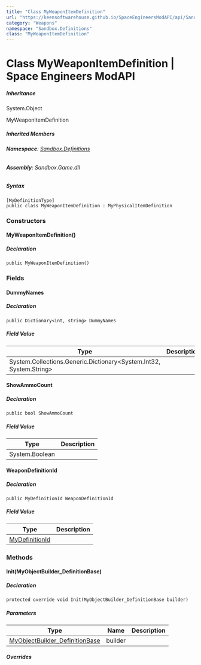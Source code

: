 ```yaml
---
title: "Class MyWeaponItemDefinition"
url: "https://keensoftwarehouse.github.io/SpaceEngineersModAPI/api/Sandbox.Definitions.MyWeaponItemDefinition.html"
category: "Weapons"
namespace: "Sandbox.Definitions"
class: "MyWeaponItemDefinition"
---
```


# Class MyWeaponItemDefinition | Space Engineers ModAPI

##### Inheritance

System.Object

MyWeaponItemDefinition

##### Inherited Members

###### **Namespace**: [Sandbox.Definitions](https://keensoftwarehouse.github.io/SpaceEngineersModAPI/api/Sandbox.Definitions.html)

###### **Assembly**: Sandbox.Game.dll

##### Syntax

```
[MyDefinitionType]
public class MyWeaponItemDefinition : MyPhysicalItemDefinition
```

### Constructors

#### MyWeaponItemDefinition()

##### Declaration

```
public MyWeaponItemDefinition()
```

### Fields

#### DummyNames

##### Declaration

```
public Dictionary<int, string> DummyNames
```

##### Field Value

| Type | Description |
| --- | --- |
| System.Collections.Generic.Dictionary<System.Int32, System.String\> |     |

#### ShowAmmoCount

##### Declaration

```
public bool ShowAmmoCount
```

##### Field Value

| Type | Description |
| --- | --- |
| System.Boolean |     |

#### WeaponDefinitionId

##### Declaration

```
public MyDefinitionId WeaponDefinitionId
```

##### Field Value

| Type | Description |
| --- | --- |
| [MyDefinitionId](https://keensoftwarehouse.github.io/SpaceEngineersModAPI/api/VRage.Game.MyDefinitionId.html) |     |

### Methods

#### Init(MyObjectBuilder\_DefinitionBase)

##### Declaration

```
protected override void Init(MyObjectBuilder_DefinitionBase builder)
```

##### Parameters

| Type | Name | Description |
| --- | --- | --- |
| [MyObjectBuilder\_DefinitionBase](https://keensoftwarehouse.github.io/SpaceEngineersModAPI/api/VRage.Game.MyObjectBuilder_DefinitionBase.html) | builder |     |

##### Overrides